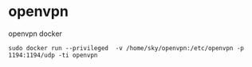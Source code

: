 # openvpn
openvpn docker

```
sudo docker run --privileged  -v /home/sky/openvpn:/etc/openvpn -p 1194:1194/udp -ti openvpn
```
